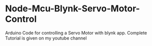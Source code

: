 # Node-Mcu-Blynk-Servo-Motor-Control
Arduino Code for controlling a Servo Motor with  blynk app.
Complete Tutorial is given on my youtube channel
